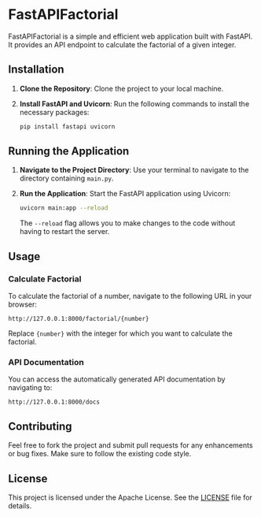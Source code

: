 # FastAPIFactorial

FastAPIFactorial is a simple and efficient web application built with FastAPI. It provides an API endpoint to calculate the factorial of a given integer.

## Installation

1. **Clone the Repository**: Clone the project to your local machine.

2. **Install FastAPI and Uvicorn**: Run the following commands to install the necessary packages:

   ```bash
   pip install fastapi uvicorn
   ```

## Running the Application

1. **Navigate to the Project Directory**: Use your terminal to navigate to the directory containing `main.py`.

2. **Run the Application**: Start the FastAPI application using Uvicorn:

   ```bash
   uvicorn main:app --reload
   ```

   The `--reload` flag allows you to make changes to the code without having to restart the server.

## Usage

### Calculate Factorial

To calculate the factorial of a number, navigate to the following URL in your browser:

```
http://127.0.0.1:8000/factorial/{number}
```

Replace `{number}` with the integer for which you want to calculate the factorial.

### API Documentation

You can access the automatically generated API documentation by navigating to:

```
http://127.0.0.1:8000/docs
```

## Contributing

Feel free to fork the project and submit pull requests for any enhancements or bug fixes. Make sure to follow the existing code style.

## License

This project is licensed under the Apache License. See the [LICENSE](LICENSE) file for details.
